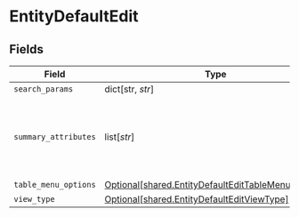 # EntityDefaultEdit


## Fields

| Field                                                                                                              | Type                                                                                                               | Required                                                                                                           | Description                                                                                                        |
| ------------------------------------------------------------------------------------------------------------------ | ------------------------------------------------------------------------------------------------------------------ | ------------------------------------------------------------------------------------------------------------------ | ------------------------------------------------------------------------------------------------------------------ |
| `search_params`                                                                                                    | dict[str, *str*]                                                                                                   | :heavy_minus_sign:                                                                                                 | N/A                                                                                                                |
| `summary_attributes`                                                                                               | list[*str*]                                                                                                        | :heavy_minus_sign:                                                                                                 | List of attribute names that we show in the summary header                                                         |
| `table_menu_options`                                                                                               | [Optional[shared.EntityDefaultEditTableMenuOptions]](undefined/models/shared/entitydefaultedittablemenuoptions.md) | :heavy_minus_sign:                                                                                                 | N/A                                                                                                                |
| `view_type`                                                                                                        | [Optional[shared.EntityDefaultEditViewType]](undefined/models/shared/entitydefaulteditviewtype.md)                 | :heavy_minus_sign:                                                                                                 | N/A                                                                                                                |